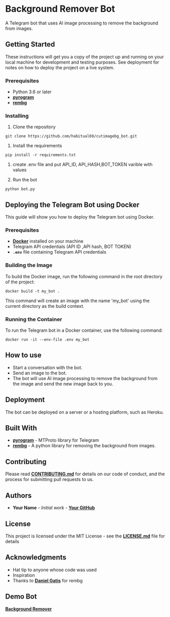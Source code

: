# **Background Remover Bot**

A Telegram bot that uses AI image processing to remove the background from images.

## **Getting Started**

These instructions will get you a copy of the project up and running on your local machine for development and testing purposes. See deployment for notes on how to deploy the project on a live system.

### **Prerequisites**

- Python 3.6 or later
- **[pyrogram](https://github.com/pyrogram/pyrogram)**
- **[rembg](https://pypi.org/project/rembg/)**

### **Installing**

1. Clone the repository

```
git clone https://github.com/habitual69/cutimagebg_bot.git
```

1. Install the requirements

```
pip install -r requirements.txt
```

1. create .env file and put API_ID, API_HASH,BOT_TOKEN varible with values

2. Run the bot

```
python bot.py
```

## **Deploying the Telegram Bot using Docker**

This guide will show you how to deploy the Telegram bot using Docker.

### **Prerequisites**

- **[Docker](https://www.docker.com/)** installed on your machine
- Telegram API credentials (API ID ,API hash, BOT TOKEN)
- **`.env`** file containing Telegram API credentials

### **Building the Image**

To build the Docker image, run the following command in the root directory of the project:

```
docker build -t my_bot .
```

This command will create an image with the name 'my_bot' using the current directory as the build context.

### **Running the Container**

To run the Telegram bot in a Docker container, use the following command:

```
docker run -it --env-file .env my_bot
```



## **How to use**

- Start a conversation with the bot.
- Send an image to the bot.
- The bot will use AI image processing to remove the background from the image and send the new image back to you.

## **Deployment**

The bot can be deployed on a server or a hosting platform, such as Heroku.

## **Built With**

- **[pyrogram](https://github.com/pyrogram/pyrogram)** - MTProto library for Telegram
- **[rembg](https://pypi.org/project/rembg/)** - A python library for removing the background from images.

## **Contributing**

Please read **[CONTRIBUTING.md](https://gist.github.com/PurpleBooth/b24679402957c63ec426)** for details on our code of conduct, and the process for submitting pull requests to us.

## **Authors**

- **Your Name** - *Initial work* - **[Your GitHub](https://github.com/habitual69)**

## **License**

This project is licensed under the MIT License - see the **[LICENSE.md](https://raw.githubusercontent.com/git/git-scm.com/main/MIT-LICENSE.txt)** file for details

## **Acknowledgments**

- Hat tip to anyone whose code was used
- Inspiration
- Thanks to **[Daniel Gatis](https://github.com/danielgatis)** for rembg

## **Demo Bot**
**[Background Remover](https://t.me/cutimagebg_bot)**